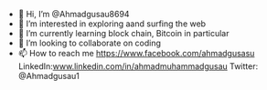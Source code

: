 - 👋 Hi, I’m @Ahmadgusau8694
- 👀 I’m interested in exploring aand surfing the web
- 🌱 I’m currently learning block chain, Bitcoin in particular
- 💞️ I’m looking to collaborate on coding
- 📫 How to reach me https://www.facebook.com/ahmadgusasu LinkedIn:www.linkedin.com/in/ahmadmuhammadgusau Twitter: @Ahmadgusau1

<!---
Ahmadgusau8694/Ahmadgusau8694 is a ✨ special ✨ repository because its `README.md` (this file) appears on your GitHub profile.
You can click the Preview link to take a look at your changes.
--->
